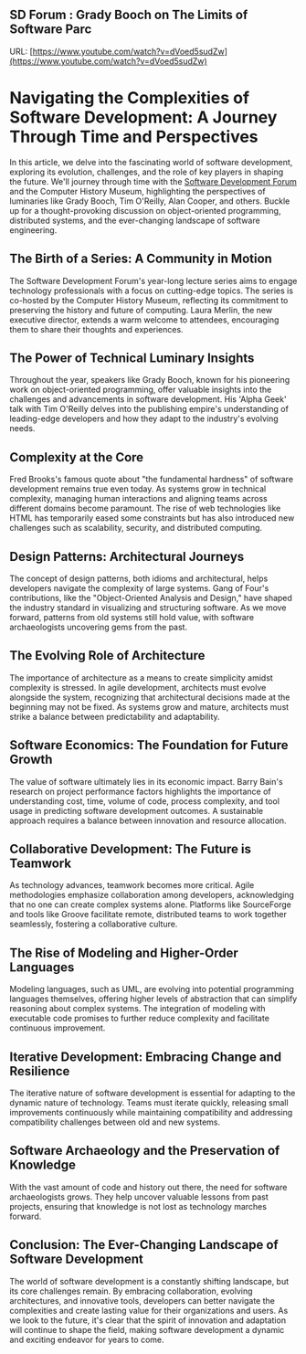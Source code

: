 ## SD Forum : Grady Booch on The Limits of Software Parc

URL: [https://www.youtube.com/watch?v=dVoed5sudZw](https://www.youtube.com/watch?v=dVoed5sudZw)

# **Navigating the Complexities of Software Development: A Journey Through Time and Perspectives**

In this article, we delve into the fascinating world of software development, exploring its evolution, challenges, and the role of key players in shaping the future. We'll journey through time with the [Software Development Forum](https://sdform.org/) and the Computer History Museum, highlighting the perspectives of luminaries like Grady Booch, Tim O'Reilly, Alan Cooper, and others. Buckle up for a thought-provoking discussion on object-oriented programming, distributed systems, and the ever-changing landscape of software engineering.

## **The Birth of a Series: A Community in Motion**

The Software Development Forum's year-long lecture series aims to engage technology professionals with a focus on cutting-edge topics. The series is co-hosted by the Computer History Museum, reflecting its commitment to preserving the history and future of computing. Laura Merlin, the new executive director, extends a warm welcome to attendees, encouraging them to share their thoughts and experiences.

## **The Power of Technical Luminary Insights**

Throughout the year, speakers like Grady Booch, known for his pioneering work on object-oriented programming, offer valuable insights into the challenges and advancements in software development. His 'Alpha Geek' talk with Tim O'Reilly delves into the publishing empire's understanding of leading-edge developers and how they adapt to the industry's evolving needs.

## **Complexity at the Core**

Fred Brooks's famous quote about "the fundamental hardness" of software development remains true even today. As systems grow in technical complexity, managing human interactions and aligning teams across different domains become paramount. The rise of web technologies like HTML has temporarily eased some constraints but has also introduced new challenges such as scalability, security, and distributed computing.

## **Design Patterns: Architectural Journeys**

The concept of design patterns, both idioms and architectural, helps developers navigate the complexity of large systems. Gang of Four's contributions, like the "Object-Oriented Analysis and Design," have shaped the industry standard in visualizing and structuring software. As we move forward, patterns from old systems still hold value, with software archaeologists uncovering gems from the past.

## **The Evolving Role of Architecture**

The importance of architecture as a means to create simplicity amidst complexity is stressed. In agile development, architects must evolve alongside the system, recognizing that architectural decisions made at the beginning may not be fixed. As systems grow and mature, architects must strike a balance between predictability and adaptability.

## **Software Economics: The Foundation for Future Growth**

The value of software ultimately lies in its economic impact. Barry Bain's research on project performance factors highlights the importance of understanding cost, time, volume of code, process complexity, and tool usage in predicting software development outcomes. A sustainable approach requires a balance between innovation and resource allocation.

## **Collaborative Development: The Future is Teamwork**

As technology advances, teamwork becomes more critical. Agile methodologies emphasize collaboration among developers, acknowledging that no one can create complex systems alone. Platforms like SourceForge and tools like Groove facilitate remote, distributed teams to work together seamlessly, fostering a collaborative culture.

## **The Rise of Modeling and Higher-Order Languages**

Modeling languages, such as UML, are evolving into potential programming languages themselves, offering higher levels of abstraction that can simplify reasoning about complex systems. The integration of modeling with executable code promises to further reduce complexity and facilitate continuous improvement.

## **Iterative Development: Embracing Change and Resilience**

The iterative nature of software development is essential for adapting to the dynamic nature of technology. Teams must iterate quickly, releasing small improvements continuously while maintaining compatibility and addressing compatibility challenges between old and new systems.

## **Software Archaeology and the Preservation of Knowledge**

With the vast amount of code and history out there, the need for software archaeologists grows. They help uncover valuable lessons from past projects, ensuring that knowledge is not lost as technology marches forward.

## **Conclusion: The Ever-Changing Landscape of Software Development**

The world of software development is a constantly shifting landscape, but its core challenges remain. By embracing collaboration, evolving architectures, and innovative tools, developers can better navigate the complexities and create lasting value for their organizations and users. As we look to the future, it's clear that the spirit of innovation and adaptation will continue to shape the field, making software development a dynamic and exciting endeavor for years to come.


